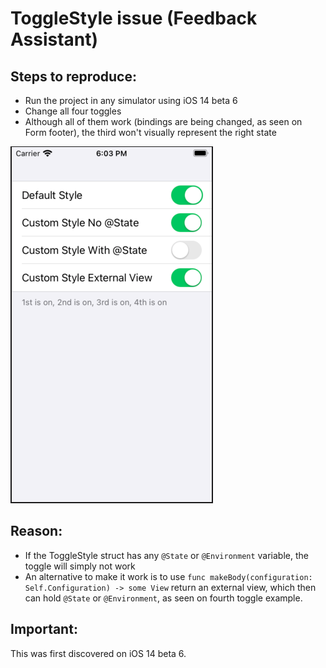 # ToggleStyle issue (Feedback Assistant)

## Steps to reproduce:
- Run the project in any simulator using iOS 14 beta 6
- Change all four toggles
- Although all of them work (bindings are being changed, as seen on Form footer), the third won't visually represent the right state

![Toggle Issue](FB.png)

## Reason:
- If the ToggleStyle struct has any `@State` or `@Environment` variable, the toggle will simply not work
- An alternative to make it work is to use `func makeBody(configuration: Self.Configuration) -> some View` return an external view, which then can hold `@State` or `@Environment`, as seen on fourth toggle example.

## Important:
This was first discovered on iOS 14 beta 6.